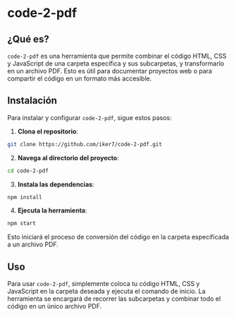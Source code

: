 # code-2-pdf

## ¿Qué es?

`code-2-pdf` es una herramienta que permite combinar el código HTML, CSS y JavaScript de una carpeta específica y sus subcarpetas, y transformarlo en un archivo PDF. Esto es útil para documentar proyectos web o para compartir el código en un formato más accesible.

## Instalación

Para instalar y configurar `code-2-pdf`, sigue estos pasos:

1. **Clona el repositorio**:
  ```bash
  git clone https://github.com/iker7/code-2-pdf.git
  ```

2. **Navega al directorio del proyecto**:
  ```bash
  cd code-2-pdf
  ```

3. **Instala las dependencias**:
  ```bash
  npm install
  ```

4. **Ejecuta la herramienta**:
  ```bash
  npm start
  ```

Esto iniciará el proceso de conversión del código en la carpeta especificada a un archivo PDF.

## Uso

Para usar `code-2-pdf`, simplemente coloca tu código HTML, CSS y JavaScript en la carpeta deseada y ejecuta el comando de inicio. La herramienta se encargará de recorrer las subcarpetas y combinar todo el código en un único archivo PDF.
